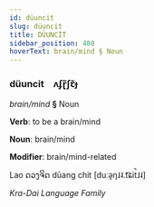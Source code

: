 ```yaml
---
id: düuncit
slug: düuncit
title: DÜUNCİT
sidebar_position: 480
hoverText: brain/mind § Noun
---
```


### düuncit&emsp;<span kind="abugida">ʌʄɽ̃ʃꞇ̆ɟ</span>

*brain/mind* **§** Noun

**Verb**: to be a brain/mind

**Noun**: brain/mind

**Modifier**: brain/mind-related

Lao ດວງຈິດ dūang chit [duːə̯ŋ˩˨.t͡ɕit̚˩˨]

*Kra-Dai Language Family*